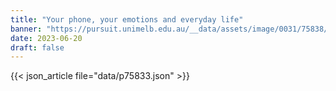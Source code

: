 ```yaml
---
title: "Your phone, your emotions and everyday life"
banner: "https://pursuit.unimelb.edu.au/__data/assets/image/0031/75838/Your-phone,-your-emotions-and-everyday-life_fb0d6b91-46ef-4653-9dfd-b8da41a2125e.jpg"
date: 2023-06-20
draft: false
---
```


{{< json_article file="data/p75833.json" >}}